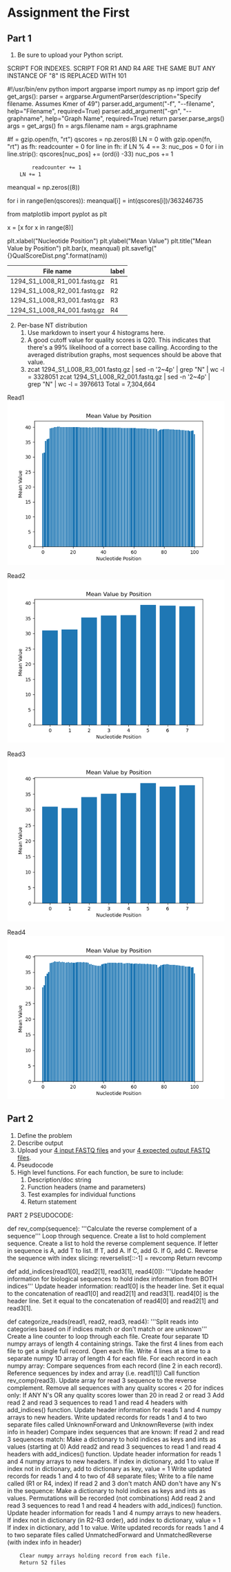 # Assignment the First

## Part 1
1. Be sure to upload your Python script.

SCRIPT FOR INDEXES. SCRIPT FOR R1 AND R4 ARE THE SAME BUT ANY INSTANCE OF "8" IS REPLACED WITH 101


#!/usr/bin/env python
import argparse
import numpy as np
import gzip
def get_args():
    parser = argparse.ArgumentParser(description="Specify filename. Assumes Kmer of 49")
    parser.add_argument("-f", "--filename", help="Filename", required=True)
    parser.add_argument("-gn", "--graphname", help="Graph Name", required=True)
    return parser.parse_args()
args = get_args()
fn = args.filename
nam = args.graphname

#f = gzip.open(fn, "rt")
qscores = np.zeros(8)
LN = 0
with gzip.open(fn, "rt") as fh:
    readcounter = 0
    for line in fh:
        if LN % 4 == 3:
            nuc_pos = 0
            for i in line.strip():
                qscores[nuc_pos] += (ord(i) -33)
                nuc_pos += 1

            readcounter += 1
        LN += 1

meanqual = np.zeros((8))

for i in range(len(qscores)):
    meanqual[i] = int(qscores[i])/363246735



from matplotlib import pyplot as plt

x = [x for x in range(8)]

plt.xlabel("Nucleotide Position")
plt.ylabel("Mean Value")
plt.title("Mean Value by Position")
plt.bar(x, meanqual)
plt.savefig("{}QualScoreDist.png".format(nam))




| File name | label |
|---|---|
| 1294_S1_L008_R1_001.fastq.gz | R1 |
| 1294_S1_L008_R2_001.fastq.gz | R2 |
| 1294_S1_L008_R3_001.fastq.gz | R3 |
| 1294_S1_L008_R4_001.fastq.gz | R4 |

2. Per-base NT distribution
    1. Use markdown to insert your 4 histograms here.
    2. A good cutoff value for quality scores is Q20. This indicates that there's a 99% likelihood of a correct base calling. According to the averaged distribution graphs, most sequences should be above that value.
    3.  zcat 1294_S1_L008_R3_001.fastq.gz | sed -n '2~4p' | grep "N" | wc -l = 3328051
        zcat 1294_S1_L008_R2_001.fastq.gz | sed -n '2~4p' | grep "N" | wc -l = 3976613
        Total = 7,304,664

Read1
![](https://github.com/2020-bgmp/demultiplexing-m-chang3/blob/master/Read1QualScoreDist.png)

Read2
![](https://github.com/2020-bgmp/demultiplexing-m-chang3/blob/master/Read2QualScoreDist.png)

Read3
![](https://github.com/2020-bgmp/demultiplexing-m-chang3/blob/master/Read3QualScoreDist.png)

Read4
![](https://github.com/2020-bgmp/demultiplexing-m-chang3/blob/master/Read4QualScoreDist.png)
    
## Part 2
1. Define the problem
2. Describe output
3. Upload your [4 input FASTQ files](../TEST-input_FASTQ) and your [4 expected output FASTQ files](../TEST-output_FASTQ).
4. Pseudocode
5. High level functions. For each function, be sure to include:
    1. Description/doc string
    2. Function headers (name and parameters)
    3. Test examples for individual functions
    4. Return statement
    
    
    
PART 2 PSEUDOCODE:

def rev_comp(sequence):
    '''Calculate the reverse complement of a sequence'''
    Loop through sequence. Create a list to hold complement sequence. Create a list to hold the reverse complement sequence.
    If letter in sequence is A, add T to list. If T, add A. If C, add G. If G, add C.
    Reverse the sequence with index slicing: reverselist[::-1] = revcomp
    Return revcomp

def add_indices(read1[0], read2[1], read3[1], read4[0]):
    '''Update header information for biological sequences to hold index information from BOTH indices'''
    Update header information:
        read1[0] is the header line. Set it equal to the concatenation of read1[0] and read2[1] and read3[1].
        read4[0] is the header line. Set it equal to the concatenation of read4[0] and read2[1] and read3[1].

def categorize_reads(read1, read2, read3, read4):
    '''Split reads into categories based on if indices match or don't match or are unknown'''
    Create a line counter to loop through each file.
    Create four separate 1D numpy arrays of length 4 containing strings.
    Take the first 4 lines from each file to get a single full record.
        Open each file. Write 4 lines at a time to a separate numpy 1D array of length 4 for each file.
    For each record in each numpy array:
        Compare sequences from each record (line 2 in each record).
            Reference sequences by index and array (i.e. read1[1])
        Call function rev_comp(read3). Update array for read 3 sequence to the reverse complement.
        Remove all sequences with any quality scores < 20 for indices only:
            If ANY N's OR any quality scores lower than 20 in read 2 or read 3
                Add read 2 and read 3 sequences to read 1 and read 4 headers with add_indices() function.
                Update header information for reads 1 and 4 numpy arrays to new headers.
                Write updated records for reads 1 and 4 to two separate files called UnknownForward and UnknownReverse (with index info in header)
        Compare index sequences that are known:
            If read 2 and read 3 sequences match:
                Make a dictionary to hold indices as keys and ints as values (starting at 0)
                Add read2 and read 3 sequences to read 1 and read 4 headers with add_indices() function.
                Update header information for reads 1 and 4 numpy arrays to new headers.
                If index in dictionary, add 1 to value
                If index not in dictionary, add to dictionary as key, value = 1
                Write updated records for reads 1 and 4 to two of 48 separate files; Write to a file name called (R1 or R4, index)
            If read 2 and 3 don't match AND don't have any N's in the sequence:
                Make a dictionary to hold indices as keys and ints as values. Permutations will be recorded (not combinations)
                Add read 2 and read 3 sequences to read 1 and read 4 headers with add_indices() function.
                Update header information for reads 1 and 4 numpy arrays to new headers.
                If index not in dictionary (in R2-R3 order), add index to dictionary, value = 1
                If index in dictionary, add 1 to value.
                Write updated records for reads 1 and 4 to two separate files called UnmatchedForward and UnmatchedReverse (with index info in header)
            
        Clear numpy arrays holding record from each file.
        Return 52 files
        
    
